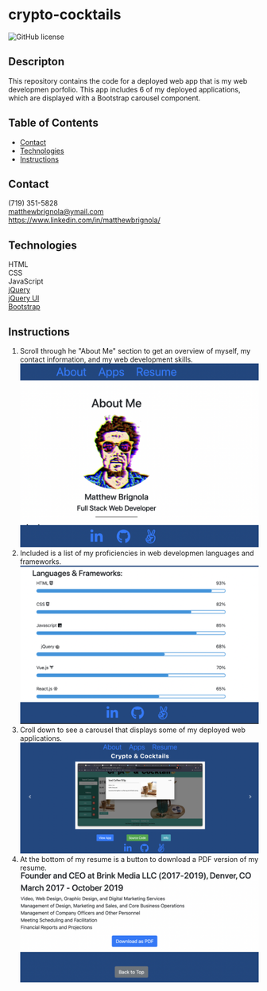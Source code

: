 # crypto-cocktails
![GitHub license](https://img.shields.io/badge/license-MIT-blue.svg)
## Descripton
This repository contains the code for a deployed web app that is my web developmen porfolio. This app includes 6 of my deployed applications, which are displayed with a Bootstrap carousel component.


## Table of Contents
* [Contact](#contact)
* [Technologies](#technologies)  
* [Instructions](#instructions)

## Contact
(719) 351-5828<br>
matthewbrignola@ymail.com<br>
https://www.linkedin.com/in/matthewbrignola/
## Technologies
  HTML
  <br>CSS
  <br>JavaScript
  <br>[jQuery](https://jquery.com/)
   <br>[jQuery UI](https://jqueryui.com/)
   <br> [Bootstrap](https://getbootstrap.com/) 
## Instructions
1. Scroll through he "About Me" section to get an overview of myself, my contact information, and my web development skills.<br>
![about](./assets/preview/img.png)
2. Included is a list of my proficiencies in web developmen languages and frameworks. <br>
![skills](./assets/preview/img2.png)
3. Croll down to see a carousel that displays some of my deployed web applications. 
<br>![caropusel](./assets/preview/img3.png)
4. At the bottom of my resume is a button to download a PDF version of my resume. 
<br>![history](./assets/preview/img5.png)



